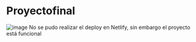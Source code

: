 # Proyectofinal
![image](https://user-images.githubusercontent.com/89163978/233816361-7e7aebd8-c96a-4487-b0c7-47881906a3e0.png)
No se pudo realizar el deploy en Netlify, sin embargo el proyecto está funcional
